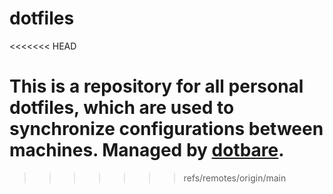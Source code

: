 # dotfiles
<<<<<<< HEAD

This is a repository for all personal dotfiles, which are used to synchronize configurations between machines. Managed by [dotbare](https://github.com/kazhala/dotbare).
=======
>>>>>>> refs/remotes/origin/main
